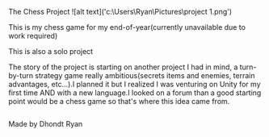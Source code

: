 The Chess Project
![alt text]('c:\Users\Ryan\Pictures\project 1.png')

This is my chess game for my end-of-year(currently unavailable due to work required)

This is also a solo project

The story of the project is starting on another project I had in mind, a turn-by-turn strategy game really ambitious(secrets items and enemies, terrain advantages, etc...).I planned it but I realized I was venturing on Unity for my first time AND with a new language.I looked on a forum than a good starting point would be a chess game so that's where this idea came from.

<img src="c:\Users\Ryan\Pictures\project 3.png" alt="" title="">


Made by Dhondt Ryan

